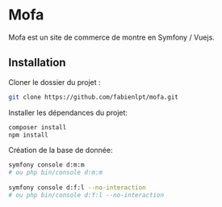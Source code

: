 # Mofa

Mofa est un site de commerce de montre en Symfony / Vuejs.

## Installation

Cloner le dossier du projet :
```bash
git clone https://github.com/fabienlpt/mofa.git
```
Installer les dépendances du projet:
```bash
composer install
npm install
```
Création de la base de donnée:
```bash
symfony console d:m:m
# ou php bin/console d:m:m
 
symfony console d:f:l --no-interaction
# ou php bin/console d:f:l --no-interaction
```
